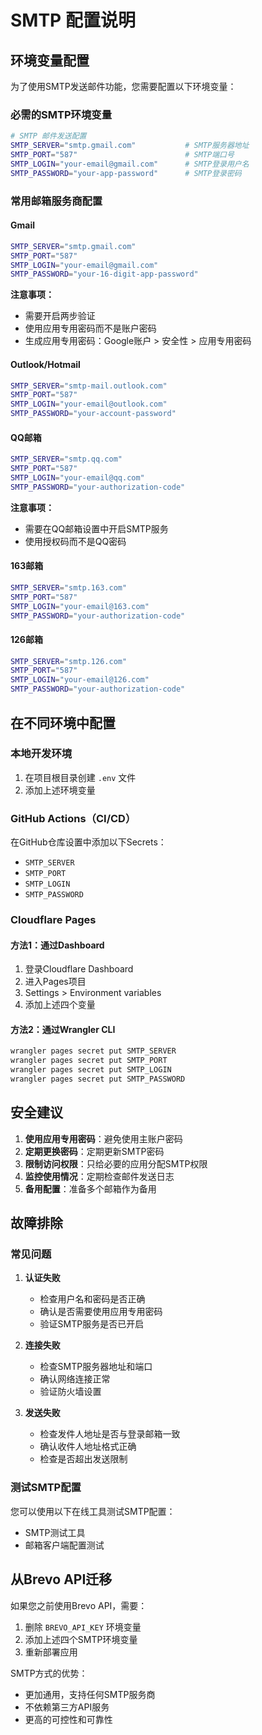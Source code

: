 # SMTP 配置说明

## 环境变量配置

为了使用SMTP发送邮件功能，您需要配置以下环境变量：

### 必需的SMTP环境变量

```bash
# SMTP 邮件发送配置
SMTP_SERVER="smtp.gmail.com"           # SMTP服务器地址
SMTP_PORT="587"                        # SMTP端口号
SMTP_LOGIN="your-email@gmail.com"      # SMTP登录用户名
SMTP_PASSWORD="your-app-password"      # SMTP登录密码
```

### 常用邮箱服务商配置

#### Gmail
```bash
SMTP_SERVER="smtp.gmail.com"
SMTP_PORT="587"
SMTP_LOGIN="your-email@gmail.com"
SMTP_PASSWORD="your-16-digit-app-password"
```

**注意事项：**
- 需要开启两步验证
- 使用应用专用密码而不是账户密码
- 生成应用专用密码：Google账户 > 安全性 > 应用专用密码

#### Outlook/Hotmail
```bash
SMTP_SERVER="smtp-mail.outlook.com"
SMTP_PORT="587"
SMTP_LOGIN="your-email@outlook.com"
SMTP_PASSWORD="your-account-password"
```

#### QQ邮箱
```bash
SMTP_SERVER="smtp.qq.com"
SMTP_PORT="587"
SMTP_LOGIN="your-email@qq.com"
SMTP_PASSWORD="your-authorization-code"
```

**注意事项：**
- 需要在QQ邮箱设置中开启SMTP服务
- 使用授权码而不是QQ密码

#### 163邮箱
```bash
SMTP_SERVER="smtp.163.com"
SMTP_PORT="587"
SMTP_LOGIN="your-email@163.com"
SMTP_PASSWORD="your-authorization-code"
```

#### 126邮箱
```bash
SMTP_SERVER="smtp.126.com"
SMTP_PORT="587"
SMTP_LOGIN="your-email@126.com"
SMTP_PASSWORD="your-authorization-code"
```

## 在不同环境中配置

### 本地开发环境

1. 在项目根目录创建 `.env` 文件
2. 添加上述环境变量

### GitHub Actions（CI/CD）

在GitHub仓库设置中添加以下Secrets：
- `SMTP_SERVER`
- `SMTP_PORT`
- `SMTP_LOGIN`
- `SMTP_PASSWORD`

### Cloudflare Pages

#### 方法1：通过Dashboard
1. 登录Cloudflare Dashboard
2. 进入Pages项目
3. Settings > Environment variables
4. 添加上述四个变量

#### 方法2：通过Wrangler CLI
```bash
wrangler pages secret put SMTP_SERVER
wrangler pages secret put SMTP_PORT
wrangler pages secret put SMTP_LOGIN
wrangler pages secret put SMTP_PASSWORD
```

## 安全建议

1. **使用应用专用密码**：避免使用主账户密码
2. **定期更换密码**：定期更新SMTP密码
3. **限制访问权限**：只给必要的应用分配SMTP权限
4. **监控使用情况**：定期检查邮件发送日志
5. **备用配置**：准备多个邮箱作为备用

## 故障排除

### 常见问题

1. **认证失败**
   - 检查用户名和密码是否正确
   - 确认是否需要使用应用专用密码
   - 验证SMTP服务是否已开启

2. **连接失败**
   - 检查SMTP服务器地址和端口
   - 确认网络连接正常
   - 验证防火墙设置

3. **发送失败**
   - 检查发件人地址是否与登录邮箱一致
   - 确认收件人地址格式正确
   - 检查是否超出发送限制

### 测试SMTP配置

您可以使用以下在线工具测试SMTP配置：
- SMTP测试工具
- 邮箱客户端配置测试

## 从Brevo API迁移

如果您之前使用Brevo API，需要：

1. 删除 `BREVO_API_KEY` 环境变量
2. 添加上述四个SMTP环境变量
3. 重新部署应用

SMTP方式的优势：
- 更加通用，支持任何SMTP服务商
- 不依赖第三方API服务
- 更高的可控性和可靠性 